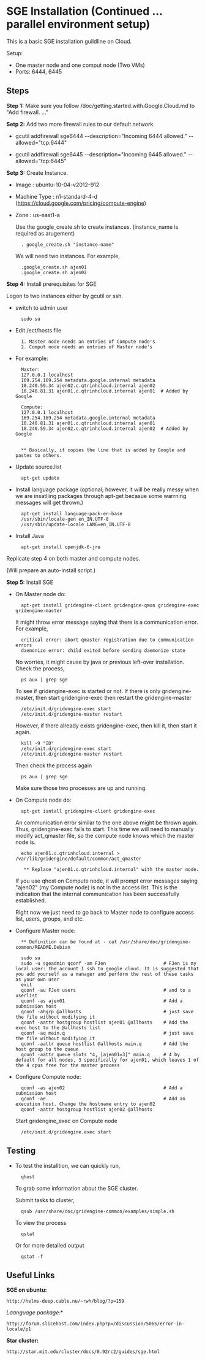 SGE Installation (Continued ... parallel environment setup)
================

This is a basic SGE installation guildline on Cloud.

Setup: 
	
* One master node and one comput node (Two VMs)
* Ports: 6444, 6445

Steps
----------

**Step 1:** Make sure you follow /doc/getting.started.with.Google.Cloud.md to "Add firewall. ..."

**Setp 2:** Add two more firewall rules to our default network.

* gcutil addfirewall sge6444 --description="Incoming 6444 allowed." --allowed="tcp:6444"

* gcutil addfirewall sge6445 --description="Incoming 6445 allowed." --allowed="tcp:6445"

**Setp 3:** Create Instance.

* Image        : ubuntu-10-04-v2012-912
* Machine Type : n1-standard-4-d (https://cloud.google.com/pricing/compute-engine)
* Zone         : us-east1-a
	
	Use the google_create.sh to create instances. (instance_name is required as arugement)

		. google_create.sh "instance-name"
	
	We will need two instances. For example,

		.google_create.sh ajen01
		.google_create.sh ajen02

**Step 4:** Install prerequisites for SGE

Logon to two instances either by gcutil or ssh. 

* switch to admin user
		
		sudo su

* Edit /ect/hosts file 

		1. Master node needs an entries of Compute node's
		2. Comput node needs an entries of Master node's 
	
* For example:
		
		Master:
		127.0.0.1 localhost
		169.254.169.254 metadata.google.internal metadata
		10.240.59.34 ajen02.c.qtrinhcloud.internal ajen02
		10.240.81.31 ajen01.c.qtrinhcloud.internal ajen01  # Added by Google
	
		Compute:
		127.0.0.1 localhost
		169.254.169.254 metadata.google.internal metadata
		10.240.81.31 ajen01.c.qtrinhcloud.internal ajen01
		10.240.59.34 ajen02.c.qtrinhcloud.internal ajen02  # Added by Google

		
		** Basically, it copies the line that is added by Google and pastes to others.

* Update source.list
	
		apt-get update 

* Install language package (optional; however, it will be really messy when we are insatlling packages through apt-get becasue some warrning messages will get thrown.)

		apt-get install language-pack-en-base
		/usr/sbin/locale-gen en_IN.UTF-8
		/usr/sbin/update-locale LANG=en_IN.UTF-8

* Install Java

		apt-get install openjdk-6-jre
	
Replicate step 4 on both master and compute nodes. 

(Will prepare an auto-install script.)

**Step 5:** Install SGE

* On Master node do: 

		apt-get install gridengine-client gridengine-qmon gridengine-exec gridengine-master
	
	It might throw error message saying that there is a communication error. For example,
	
		critical error: abort qmaster registration due to communication errors
		daemonize error: child exited before sending daemonize state
	
	No worries, it might cause by java or previous left-over installation. Check the process, 
		
		ps aux | grep sge
	
	To see if gridengine-exec is started or not. If there is only gridengine-master, then start gridengine-exec then restart the gridengine-master
	
		/etc/init.d/gridengine-exec start
		/etc/init.d/gridengine-master restart
	
	However, if there already exists gridengine-exec, then kill it, then start it again. 
		
		kill -9 "ID"
		/etc/init.d/gridengine-exec start
		/etc/init.d/gridengine-master restart
	
	Then check the process again
		
		ps aux | grep sge 
	
	Make sure those two processes are up and running. 

* On Compute node do:

		apt-get isntall gridengine-client gridengine-exec
	
	An communication error similar to the one above might be thrown again. Thus, gridengine-exec fails to start. This time we will need to manually modify act_qmaster file, so the compute node knows which the master node is.
	
		echo ajen01.c.qtrinhcloud.internal > /var/lib/gridengine/default/common/act_qmaster
	
		 ** Replace "ajen01.c.qtrinhcloud.internal" with the master node. 
	
	If you use qhost on Compute node, it will prompt error messages saying "ajen02" (my Compute node) is not in the access list. This is the indication that the internal communication has been successfully established.
	
	Right now we just need to go back to Master node to configure access list, users, groups, and etc. 

* Configure Master node: 

		** Definition can be found at - cat /usr/share/doc/gridengine-common/README.Debian

		sudo su
		sudo -u sgeadmin qconf -am FJen                     # FJen is my local user: the account I ssh to google cloud. It is suggested that you add yourself as a manager and perform the rest of these tasks as your own user      
		exit
		qconf -au FJen users                                # and to a userlist
		qconf -as ajen01                                    # Add a submission host
		qconf -ahgrp @allhosts                              # just save the file without modifying it
		qconf -aattr hostgroup hostlist ajen01 @allhosts    # Add the exec host to the @allhosts list
		qconf -aq main.q                                    # just save the file without modifying it
		qconf -aattr queue hostlist @allhosts main.q        # Add the host group to the queue
		qconf -aattr queue slots "4, [ajen01=3]" main.q     # 4 by default for all nodes, 3 specifically for ajen01, which leaves 1 of the 4 cpus free for the master process

* Configure Compute node:

		qconf -as ajen02                                    # Add a submission host
		qconf -ae                                           # Add an execution host. Change the hostname entry to ajen02
		qconf -aattr hostgroup hostlist ajen02 @allhosts
	
	Start gridengine_exec on Compute node
	
		/etc/init.d/gridengine.exec start
		
Testing
----------

* To test the installtion, we can quickly run,

		qhost 
	
	To grab some information about the SGE cluster. 
	
	Submit tasks to cluster,
	
		qsub /usr/share/doc/gridengine-common/examples/simple.sh
	
	To view the process 
	 	
	 	qstat 
	
	Or for more detailed output
	
		qstat -f  
		


Useful Links
-----------------

**SGE on ubuntu:** 
	
	http://helms-deep.cable.nu/~rwh/blog/?p=159

*Laanguage package:** 
	
	http://forum.slicehost.com/index.php?p=/discussion/5065/error-in-locale/p1

**Star cluster:** 
	
	http://star.mit.edu/cluster/docs/0.92rc2/guides/sge.html


